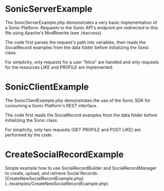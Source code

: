 # SonicServerExample

The SonicServerExample.php demonstrates a very basic implementation of a Sonic Platform. Requests to the Sonic API's endpoint are redirected to this file using Apache's ModRewrite (see .htaccess).

The code first parses the request's path into variables, then reads the SocialRecord examples from the data folder before initializing the Sonic class.

For simplicity, only requests for a user "Alice" are handled and only requests for the resources LIKE and PROFILE are implemented.

# SonicClientExample

The SonicClientExample.php demonstrates the use of the Sonic SDK for consuming a Sonic Platform's REST interface.

The code first reads the SocialRecord examples from the data folder before initializing the Sonic class.

For simplicity, only two requests (GET PROFILE and POST LIKE) are performed by the code.

# CreateSocialRecordExample

Simple example how to use SocialRecordBuilder and SocialRecordManager to create, upload, and retrieve Social Records: [CreateNewSocialRecordExample.php] (../examples/CreateNewSocialRecordExample.php)